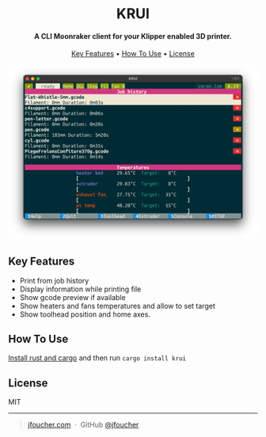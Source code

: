 
<h1 align="center">
  KRUI
</h1>

<h4 align="center">A CLI Moonraker client for your Klipper enabled 3D printer.</h4>

<p align="center">
  <a href="#key-features">Key Features</a> •
  <a href="#how-to-use">How To Use</a> •
  <a href="#license">License</a>
</p>

![screenshot](img/main.png)

## Key Features

* Print from job history
* Display information while printing file
* Show gcode preview if available
* Show heaters and fans temperatures and allow to set target
* Show toolhead position and home axes.

## How To Use

[Install rust and cargo](https://rustup.rs/) and then run `cargo install krui`

## License

MIT

---

> [jfoucher.com](https://jfoucher.com) &nbsp;&middot;&nbsp;
> GitHub [@jfoucher](https://github.com/jfoucher)

